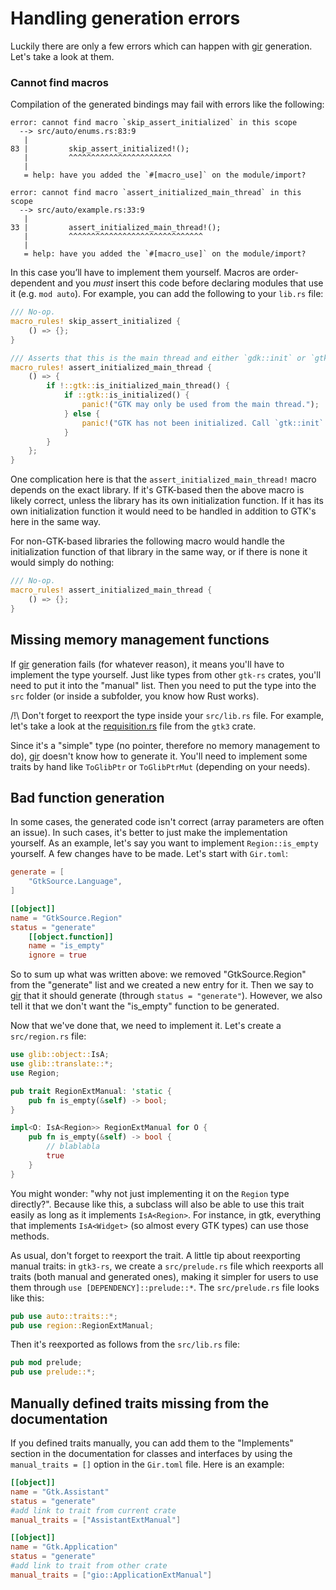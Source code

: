 # Handling generation errors

Luckily there are only a few errors which can happen with [gir] generation.
Let's take a look at them.

### Cannot find macros

Compilation of the generated bindings may fail with errors like the following:

```console
error: cannot find macro `skip_assert_initialized` in this scope
  --> src/auto/enums.rs:83:9
   |
83 |         skip_assert_initialized!();
   |         ^^^^^^^^^^^^^^^^^^^^^^^
   |
   = help: have you added the `#[macro_use]` on the module/import?

error: cannot find macro `assert_initialized_main_thread` in this scope
  --> src/auto/example.rs:33:9
   |
33 |         assert_initialized_main_thread!();
   |         ^^^^^^^^^^^^^^^^^^^^^^^^^^^^^^
   |
   = help: have you added the `#[macro_use]` on the module/import?
```

In this case you’ll have to implement them yourself.
Macros are order-dependent and you *must* insert this code before declaring modules that use it (e.g. `mod auto`).
For example, you can add the following to your `lib.rs` file:

```rust
/// No-op.
macro_rules! skip_assert_initialized {
    () => {};
}

/// Asserts that this is the main thread and either `gdk::init` or `gtk::init` has been called.
macro_rules! assert_initialized_main_thread {
    () => {
        if !::gtk::is_initialized_main_thread() {
            if ::gtk::is_initialized() {
                panic!("GTK may only be used from the main thread.");
            } else {
                panic!("GTK has not been initialized. Call `gtk::init` first.");
            }
        }
    };
}
```


One complication here is that the `assert_initialized_main_thread!` macro depends on the exact library.
If it's GTK-based then the above macro is likely correct, unless the library has its own initialization function.
If it has its own initialization function it would need to be handled in addition to GTK's here in the same way.

For non-GTK-based libraries the following macro would handle the initialization function of that library in the same way, or if there is none it would simply do nothing:

```rust
/// No-op.
macro_rules! assert_initialized_main_thread {
    () => {};
}
```

## Missing memory management functions

If [gir] generation fails (for whatever reason), it means you'll have to implement the type yourself.
Just like types from other `gtk-rs` crates, you'll need to put it into the "manual" list.
Then you need to put the type into the `src` folder (or inside a subfolder, you know how Rust works).

/!\ Don't forget to reexport the type inside your `src/lib.rs` file.
For example, let's take a look at the [requisition.rs](https://github.com/gtk-rs/gtk3-rs/blob/master/gtk/src/requisition.rs) file from the `gtk3` crate.

Since it's a "simple" type (no pointer, therefore no memory management to do), [gir] doesn't know how to generate it.
You'll need to implement some traits by hand like `ToGlibPtr` or `ToGlibPtrMut` (depending on your needs).

## Bad function generation
In some cases, the generated code isn't correct (array parameters are often an issue).
In such cases, it's better to just make the implementation yourself.
As an example, let's say you want to implement `Region::is_empty` yourself.
A few changes have to be made.
Let's start with `Gir.toml`:

```toml
generate = [
    "GtkSource.Language",
]

[[object]]
name = "GtkSource.Region"
status = "generate"
    [[object.function]]
    name = "is_empty"
    ignore = true
```

So to sum up what was written above: we removed "GtkSource.Region" from the "generate" list and we created a new entry for it.
Then we say to [gir] that it should generate (through `status = "generate"`).
However, we also tell it that we don't want the "is_empty" function to be generated.

Now that we've done that, we need to implement it.
Let's create a `src/region.rs` file:

```rust
use glib::object::IsA;
use glib::translate::*;
use Region;

pub trait RegionExtManual: 'static {
    pub fn is_empty(&self) -> bool;
}

impl<O: IsA<Region>> RegionExtManual for O {
    pub fn is_empty(&self) -> bool {
        // blablabla
        true
    }
}
```

You might wonder: "why not just implementing it on the `Region` type directly?".
Because like this, a subclass will also be able to use this trait easily as long as it implements `IsA<Region>`.
For instance, in gtk, everything that implements `IsA<Widget>` (so almost every GTK types) can use those methods.

As usual, don't forget to reexport the trait.
A little tip about reexporting manual traits: in `gtk3-rs`, we create a `src/prelude.rs` file which reexports all traits (both manual and generated ones), making it simpler for users to use them through `use [DEPENDENCY]::prelude::*`.
The `src/prelude.rs` file looks like this:

```rust
pub use auto::traits::*;
pub use region::RegionExtManual;
```

Then it's reexported as follows from the `src/lib.rs` file:

```rust
pub mod prelude;
pub use prelude::*;
```

## Manually defined traits missing from the documentation
If you defined traits manually, you can add them to the "Implements" section in the documentation for classes and interfaces by using the `manual_traits = []` option in the `Gir.toml` file.
Here is an example:

```toml
[[object]]
name = "Gtk.Assistant"
status = "generate"
#add link to trait from current crate
manual_traits = ["AssistantExtManual"]

[[object]]
name = "Gtk.Application"
status = "generate"
#add link to trait from other crate
manual_traits = ["gio::ApplicationExtManual"]
```


[gir]: https://github.com/gtk-rs/gir
